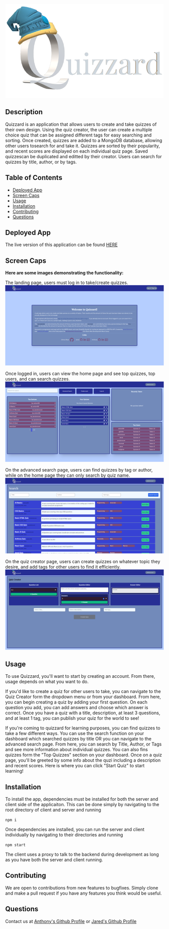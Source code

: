   ![Quizzard logo](client/build/quizzard-logo.png)


  ## Description
  
  Quizzard is an application that allows users to create and take quizzes of their own design. Using the quiz creator, the user can create a multiple choice quiz that can be assigned different tags for easy searching and sorting. Once created, quizzes are added to a MongoDB database, allowing other users tosearch for and take it. Quizzes are sorted by their popularity, and recent scores are displayed on each individual quiz page. Saved quizzescan be duplicated and editted by their creator. Users can search for quizzes by title, author, or by tags.
  

  ## Table of Contents
  
  - [Deployed App](#deployed-app)
  - [Screen Caps](#screen-caps)
  - [Usage](#usage)
  - [Installation](#installation)
  - [Contributing](#contributing)
  - [Questions](#questions)
  

  ## Deployed App

  The live version of this application can be found [HERE](https://quizzardweb.herokuapp.com/)


  ## Screen Caps

  **Here are some images demonstrating the functionality:**

  The landing page, users must log in to take/create quizzes.
  ![Quizzard Splash](readme_assets/quizzard-SC1.png)

  Once logged in, users can view the home page and see top quizzes, top users, and can search quizzes.
  ![Quizzard Home](readme_assets/quizzard-SC2.png)

  On the advanced search page, users can find quizzes by tag or author, while on the home page they can only search by quiz name.
  ![Quizzard Adv. Search](readme_assets/quizzard-SC3.png)

  On the quiz creator page, users can create quizzes on whatever topic they desire, and add tags for other users to find it efficiently.
  ![Quizzard Quiz Creator](readme_assets/quizzard-SC4.png)

  
  ## Usage
  
  To use Quizzard, you'll want to start by creating an account. From there, usage depends on what you want to do. 
  
  If you'd like to create a quiz for other users to take, you can navigate to the Quiz Creator form the dropdown menu or from your dashboard. From here, you can begin creating a quiz by adding your first question. On each question you add, you can add answers and choose which answer is correct. Once you have a quiz with a title, description, at least 3 questions, and at least 1 tag, you can publish your quiz for the world to see! 
  
  If you're coming to quizzard for learning purposes, you can find quizzes to take a few different ways. You can use the search function on your dashboard which searched quizzes by title OR you can navigate to the advanced search page. From here, you can search by Title, Author, or Tags and see more information about individual quizzes. You can also fins quizzes form the "Top Quizzes" section on your dashboard. Once on a quiz page, you'll be greeted by some info about the quzi including a description and recent scores. Here is where you can click "Start Quiz" to start learning!


  ## Installation
  
  To install the app, dependencies must be installed for both the server and client side of the applicaiton. This can be done simply by navigating to the root directory of client and server and running 
  
  ```npm i```
  
  Once dependencies are installed, you can run the server and client individually by navigating to their directories and running 
  
  ```npm start```
  
  The client uses a proxy to talk to the backend during development as long as you have both the server and client running.
  

  ## Contributing
  
  We are open to contributions from new features to bugfixes. Simply clone and make a pull request if you have any features you think would be useful.


  ## Questions
  
  Contact us at [Anthony's Github Profile](https://github.com/AnthonyKrueger) or [Jared's Github Profile](https://github.com/jdono100)